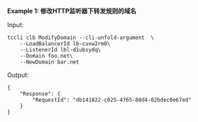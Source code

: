 **Example 1: 修改HTTP监听器下转发规则的域名**



Input: 

```
tccli clb ModifyDomain --cli-unfold-argument  \
    --LoadBalancerId lb-cuxw2rm0\
    --ListenerId lbl-d1ubsydq\
    --Domain foo.net\
    --NewDomain bar.net
```

Output: 
```
{
    "Response": {
        "RequestId": "db141822-c025-4765-88d4-02bdec0e67ed"
    }
}
```

